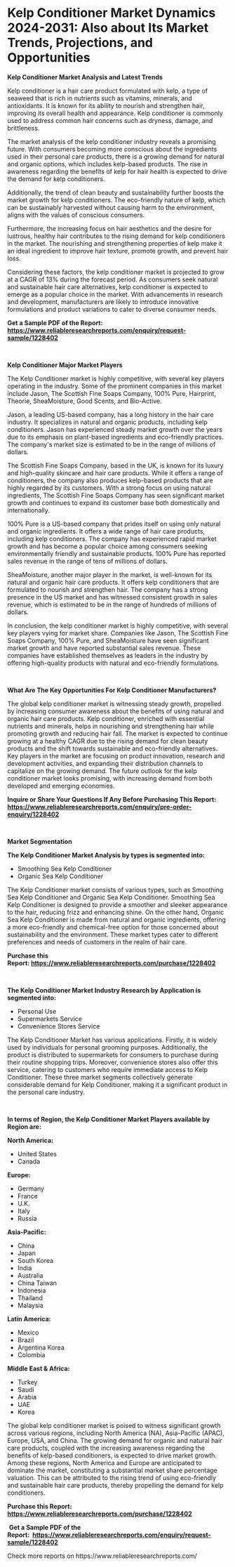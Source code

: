 <p><h1>Kelp Conditioner Market Dynamics 2024-2031: Also about Its Market Trends, Projections, and Opportunities</h1></p><p><strong>Kelp Conditioner Market Analysis and Latest Trends</strong></p>
<p><p>Kelp conditioner is a hair care product formulated with kelp, a type of seaweed that is rich in nutrients such as vitamins, minerals, and antioxidants. It is known for its ability to nourish and strengthen hair, improving its overall health and appearance. Kelp conditioner is commonly used to address common hair concerns such as dryness, damage, and brittleness.</p><p>The market analysis of the kelp conditioner industry reveals a promising future. With consumers becoming more conscious about the ingredients used in their personal care products, there is a growing demand for natural and organic options, which includes kelp-based products. The rise in awareness regarding the benefits of kelp for hair health is expected to drive the demand for kelp conditioners.</p><p>Additionally, the trend of clean beauty and sustainability further boosts the market growth for kelp conditioners. The eco-friendly nature of kelp, which can be sustainably harvested without causing harm to the environment, aligns with the values of conscious consumers.</p><p>Furthermore, the increasing focus on hair aesthetics and the desire for lustrous, healthy hair contributes to the rising demand for kelp conditioners in the market. The nourishing and strengthening properties of kelp make it an ideal ingredient to improve hair texture, promote growth, and prevent hair loss.</p><p>Considering these factors, the kelp conditioner market is projected to grow at a CAGR of 13% during the forecast period. As consumers seek natural and sustainable hair care alternatives, kelp conditioner is expected to emerge as a popular choice in the market. With advancements in research and development, manufacturers are likely to introduce innovative formulations and product variations to cater to diverse consumer needs.</p></p>
<p><strong>Get a Sample PDF of the Report:&nbsp; <a href="https://www.reliableresearchreports.com/enquiry/request-sample/1228402">https://www.reliableresearchreports.com/enquiry/request-sample/1228402</a></strong></p>
<p>&nbsp;</p>
<p><strong>Kelp Conditioner Major Market Players</strong></p>
<p><p>The Kelp Conditioner market is highly competitive, with several key players operating in the industry. Some of the prominent companies in this market include Jason, The Scottish Fine Soaps Company, 100% Pure, Hairprint, Theorie, SheaMoisture, Good Scents, and Bio-Active.</p><p>Jason, a leading US-based company, has a long history in the hair care industry. It specializes in natural and organic products, including kelp conditioners. Jason has experienced steady market growth over the years due to its emphasis on plant-based ingredients and eco-friendly practices. The company's market size is estimated to be in the range of millions of dollars.</p><p>The Scottish Fine Soaps Company, based in the UK, is known for its luxury and high-quality skincare and hair care products. While it offers a range of conditioners, the company also produces kelp-based products that are highly regarded by its customers. With a strong focus on using natural ingredients, The Scottish Fine Soaps Company has seen significant market growth and continues to expand its customer base both domestically and internationally.</p><p>100% Pure is a US-based company that prides itself on using only natural and organic ingredients. It offers a wide range of hair care products, including kelp conditioners. The company has experienced rapid market growth and has become a popular choice among consumers seeking environmentally friendly and sustainable products. 100% Pure has reported sales revenue in the range of tens of millions of dollars.</p><p>SheaMoisture, another major player in the market, is well-known for its natural and organic hair care products. It offers kelp conditioners that are formulated to nourish and strengthen hair. The company has a strong presence in the US market and has witnessed consistent growth in sales revenue, which is estimated to be in the range of hundreds of millions of dollars.</p><p>In conclusion, the kelp conditioner market is highly competitive, with several key players vying for market share. Companies like Jason, The Scottish Fine Soaps Company, 100% Pure, and SheaMoisture have seen significant market growth and have reported substantial sales revenue. These companies have established themselves as leaders in the industry by offering high-quality products with natural and eco-friendly formulations.</p></p>
<p>&nbsp;</p>
<p><strong>What Are The Key Opportunities For Kelp Conditioner Manufacturers?</strong></p>
<p><p>The global kelp conditioner market is witnessing steady growth, propelled by increasing consumer awareness about the benefits of using natural and organic hair care products. Kelp conditioner, enriched with essential nutrients and minerals, helps in nourishing and strengthening hair while promoting growth and reducing hair fall. The market is expected to continue growing at a healthy CAGR due to the rising demand for clean beauty products and the shift towards sustainable and eco-friendly alternatives. Key players in the market are focusing on product innovation, research and development activities, and expanding their distribution channels to capitalize on the growing demand. The future outlook for the kelp conditioner market looks promising, with increasing demand from both developed and emerging economies.</p></p>
<p><strong>Inquire or Share Your Questions If Any Before Purchasing This Report: <a href="https://www.reliableresearchreports.com/enquiry/pre-order-enquiry/1228402">https://www.reliableresearchreports.com/enquiry/pre-order-enquiry/1228402</a></strong></p>
<p>&nbsp;</p>
<p><strong>Market Segmentation</strong></p>
<p><strong>The Kelp Conditioner Market Analysis by types is segmented into:</strong></p>
<p><ul><li>Smoothing Sea Kelp Conditioner</li><li>Organic Sea Kelp Conditioner</li></ul></p>
<p><p>The Kelp Conditioner market consists of various types, such as Smoothing Sea Kelp Conditioner and Organic Sea Kelp Conditioner. Smoothing Sea Kelp Conditioner is designed to provide a smoother and sleeker appearance to the hair, reducing frizz and enhancing shine. On the other hand, Organic Sea Kelp Conditioner is made from natural and organic ingredients, offering a more eco-friendly and chemical-free option for those concerned about sustainability and the environment. These market types cater to different preferences and needs of customers in the realm of hair care.</p></p>
<p><strong>Purchase this Report:&nbsp;<a href="https://www.reliableresearchreports.com/purchase/1228402">https://www.reliableresearchreports.com/purchase/1228402</a></strong></p>
<p>&nbsp;</p>
<p><strong>The Kelp Conditioner Market Industry Research by Application is segmented into:</strong></p>
<p><ul><li>Personal Use</li><li>Supermarkets Service</li><li>Convenience Stores Service</li></ul></p>
<p><p>The Kelp Conditioner Market has various applications. Firstly, it is widely used by individuals for personal grooming purposes. Additionally, the product is distributed to supermarkets for consumers to purchase during their routine shopping trips. Moreover, convenience stores also offer this service, catering to customers who require immediate access to Kelp Conditioner. These three market segments collectively generate considerable demand for Kelp Conditioner, making it a significant product in the personal care industry.</p></p>
<p>&nbsp;</p>
<p><strong>In terms of Region, the Kelp Conditioner Market Players available by Region are:</strong></p>
<p>
    <p> <strong> North America: </strong>
        <ul>
            <li>United States</li>
            <li>Canada</li>
        </ul>
        </p> 
    <p> <strong> Europe: </strong>
        <ul>
            <li>Germany</li>
            <li>France</li>
            <li>U.K.</li>
            <li>Italy</li>
            <li>Russia</li>
        </ul>
        </p> 
    <p> <strong> Asia-Pacific: </strong>
        <ul>
            <li>China</li>
            <li>Japan</li>
            <li>South Korea</li>
            <li>India</li>
            <li>Australia</li>
            <li>China Taiwan</li>
            <li>Indonesia</li>
            <li>Thailand</li>
            <li>Malaysia</li>
        </ul>
        </p> 
    <p> <strong> Latin America: </strong>
        <ul>
            <li>Mexico</li>
            <li>Brazil</li>
            <li>Argentina Korea</li>
            <li>Colombia</li>
        </ul>
        </p> 
    <p> <strong> Middle East & Africa: </strong>
        <ul>
            <li>Turkey</li>
            <li>Saudi</li>
            <li>Arabia</li>
            <li>UAE</li>
            <li>Korea</li>
        </ul>
    </p>
    </p>
<p><p>The global kelp conditioner market is poised to witness significant growth across various regions, including North America (NA), Asia-Pacific (APAC), Europe, USA, and China. The growing demand for organic and natural hair care products, coupled with the increasing awareness regarding the benefits of kelp-based conditioners, is expected to drive market growth. Among these regions, North America and Europe are anticipated to dominate the market, constituting a substantial market share percentage valuation. This can be attributed to the rising trend of using eco-friendly and sustainable hair care products, thereby propelling the demand for kelp conditioners.</p></p>
<p><strong>Purchase this Report: <a href="https://www.reliableresearchreports.com/purchase/1228402">https://www.reliableresearchreports.com/purchase/1228402</a></strong></p>
<p>&nbsp;<strong>Get a Sample PDF of the Report:&nbsp;&nbsp;<a href="https://www.reliableresearchreports.com/enquiry/request-sample/1228402">https://www.reliableresearchreports.com/enquiry/request-sample/1228402</a></strong></p>
<p><strong></strong></p>
<p>Check more reports on https://www.reliableresearchreports.com/</p>